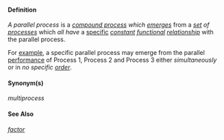 #### Definition

*A parallel process* is a *[compound process](https://github.com/gcassel/Modular-Organization-Terminology/blob/master/terms/compound-process.md) which [emerges](https://github.com/gcassel/Modular-Organization-Terminology/blob/master/terms/emergence.md)* from a *[set](https://github.com/gcassel/Modular-Organization-Terminology/blob/master/terms/set.md) of [processes](https://github.com/gcassel/Modular-Organization-Terminology/blob/master/terms/process.md)* which *all have* a [specific](https://github.com/gcassel/Modular-Organization-Terminology/blob/master/terms/specific.md) *[constant](https://github.com/gcassel/Modular-Organization-Terminology/blob/master/terms/constant.md) [functional](https://github.com/gcassel/Modular-Organization-Terminology/blob/master/terms/function.md)  [relationship](https://github.com/gcassel/Modular-Organization-Terminology/blob/master/terms/relate.md)* with the parallel process.
 
For [example](https://github.com/gcassel/Modular-Organization-Terminology/blob/master/terms/example.md), a specific parallel process may emerge from the parallel [performance](https://github.com/gcassel/Modular-Organization-Terminology/blob/master/terms/perform.md) of Process 1, Process 2 and Process 3 either *simultaneously* or in *no specific [order](https://github.com/gcassel/Modular-Organization-Terminology/blob/master/terms/order.md)*.
 
#### Synonym(s)

*multiprocess*  

#### See Also

*[factor](https://github.com/gcassel/Modular-Organization-Terminology/blob/master/terms/factor.md)*
